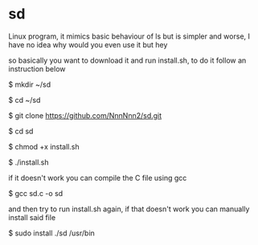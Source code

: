 # sd
Linux program, it mimics basic behaviour of ls but is simpler and worse, I have no idea why would you even use it but hey

so basically you want to download it and run install.sh, to do it follow an instruction below

$ mkdir ~/sd

$ cd ~/sd

$ git clone https://github.com/NnnNnn2/sd.git

$ cd sd

$ chmod +x install.sh

$ ./install.sh


if it doesn't work you can compile the C file using gcc

$ gcc sd.c -o sd

and then try to run install.sh again, if that doesn't work
you can manually install said file

$ sudo install ./sd /usr/bin
